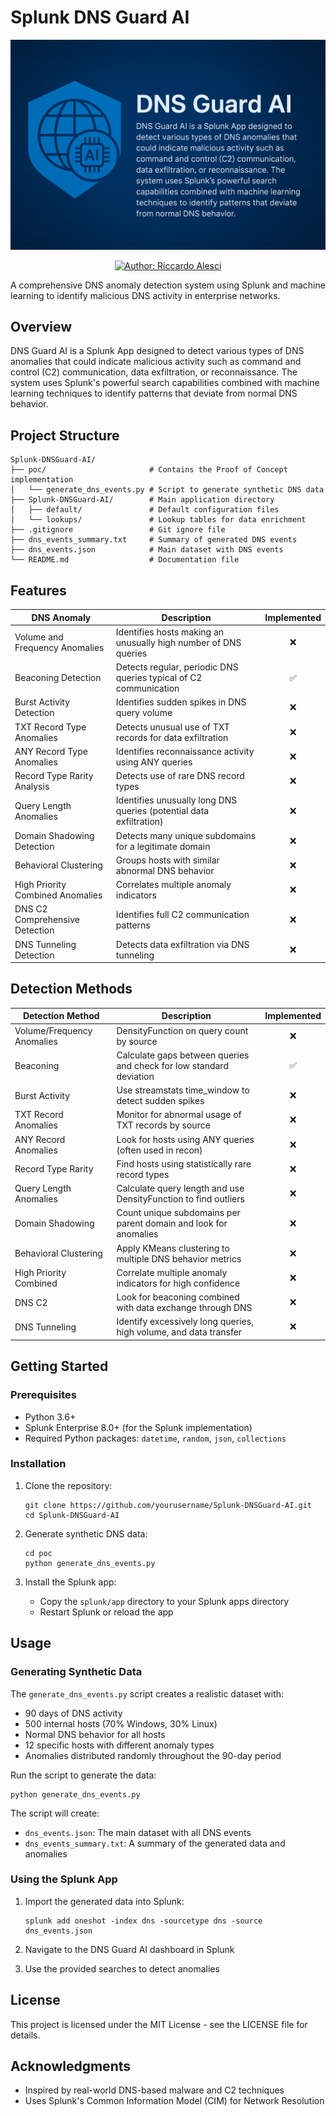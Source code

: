 # Splunk DNS Guard AI

<p align="center">
  <img src="/imgs/banner.png" alt="Splunk DNS Guard AI Banner" />
</p>

<p align="center">
  <a href="#"><img src="https://img.shields.io/badge/Author-Riccardo%20Alesci-blue.svg" alt="Author: Riccardo Alesci"/></a>
</p>

A comprehensive DNS anomaly detection system using Splunk and machine learning to identify malicious DNS activity in enterprise networks.

## Overview

DNS Guard AI is a Splunk App designed to detect various types of DNS anomalies that could indicate malicious activity such as command and control (C2) communication, data exfiltration, or reconnaissance. The system uses Splunk's powerful search capabilities combined with machine learning techniques to identify patterns that deviate from normal DNS behavior.

## Project Structure

```
Splunk-DNSGuard-AI/
├── poc/                       # Contains the Proof of Concept implementation
│   └── generate_dns_events.py # Script to generate synthetic DNS data
├── Splunk-DNSGuard-AI/        # Main application directory
│   ├── default/               # Default configuration files
│   └── lookups/               # Lookup tables for data enrichment
├── .gitignore                 # Git ignore file
├── dns_events_summary.txt     # Summary of generated DNS events
├── dns_events.json            # Main dataset with DNS events
└── README.md                  # Documentation file
```

## Features

| DNS Anomaly                             | Description                                                   | Implemented |
|-----------------------------------------|---------------------------------------------------------------|:-----------:|
| Volume and Frequency Anomalies          | Identifies hosts making an unusually high number of DNS queries | ❌          |
| Beaconing Detection                     | Detects regular, periodic DNS queries typical of C2 communication | ✅          |
| Burst Activity Detection                | Identifies sudden spikes in DNS query volume                   | ❌          |
| TXT Record Type Anomalies               | Detects unusual use of TXT records for data exfiltration       | ❌          |
| ANY Record Type Anomalies               | Identifies reconnaissance activity using ANY queries            | ❌          |
| Record Type Rarity Analysis             | Detects use of rare DNS record types                            | ❌          |
| Query Length Anomalies                  | Identifies unusually long DNS queries (potential data exfiltration) | ❌          |
| Domain Shadowing Detection              | Detects many unique subdomains for a legitimate domain          | ❌          |
| Behavioral Clustering                   | Groups hosts with similar abnormal DNS behavior                 | ❌          |
| High Priority Combined Anomalies        | Correlates multiple anomaly indicators                          | ❌          |
| DNS C2 Comprehensive Detection          | Identifies full C2 communication patterns                      | ❌          |
| DNS Tunneling Detection                 | Detects data exfiltration via DNS tunneling                    | ❌          |

## Detection Methods

| Detection Method                  | Description                                                   | Implemented |
|-----------------------------------|---------------------------------------------------------------|:-----------:|
| Volume/Frequency Anomalies        | DensityFunction on query count by source                      | ❌          |
| Beaconing                         | Calculate gaps between queries and check for low standard deviation | ✅          |
| Burst Activity                    | Use streamstats time_window to detect sudden spikes            | ❌          |
| TXT Record Anomalies              | Monitor for abnormal usage of TXT records by source           | ❌          |
| ANY Record Anomalies              | Look for hosts using ANY queries (often used in recon)        | ❌          |
| Record Type Rarity                | Find hosts using statistically rare record types              | ❌          |
| Query Length Anomalies            | Calculate query length and use DensityFunction to find outliers | ❌          |
| Domain Shadowing                  | Count unique subdomains per parent domain and look for anomalies | ❌          |
| Behavioral Clustering             | Apply KMeans clustering to multiple DNS behavior metrics      | ❌          |
| High Priority Combined            | Correlate multiple anomaly indicators for high confidence      | ❌          |
| DNS C2                            | Look for beaconing combined with data exchange through DNS     | ❌          |
| DNS Tunneling                     | Identify excessively long queries, high volume, and data transfer | ❌          |

## Getting Started

### Prerequisites

- Python 3.6+
- Splunk Enterprise 8.0+ (for the Splunk implementation)
- Required Python packages: `datetime`, `random`, `json`, `collections`

### Installation

1. Clone the repository:
   ```
   git clone https://github.com/yourusername/Splunk-DNSGuard-AI.git
   cd Splunk-DNSGuard-AI
   ```

2. Generate synthetic DNS data:
   ```
   cd poc
   python generate_dns_events.py
   ```

3. Install the Splunk app:
   - Copy the `splunk/app` directory to your Splunk apps directory
   - Restart Splunk or reload the app

## Usage

### Generating Synthetic Data

The `generate_dns_events.py` script creates a realistic dataset with:
- 90 days of DNS activity
- 500 internal hosts (70% Windows, 30% Linux)
- Normal DNS behavior for all hosts
- 12 specific hosts with different anomaly types
- Anomalies distributed randomly throughout the 90-day period

Run the script to generate the data:
```
python generate_dns_events.py
```

The script will create:
- `dns_events.json`: The main dataset with all DNS events
- `dns_events_summary.txt`: A summary of the generated data and anomalies

### Using the Splunk App

1. Import the generated data into Splunk:
   ```
   splunk add oneshot -index dns -sourcetype dns -source dns_events.json
   ```

2. Navigate to the DNS Guard AI dashboard in Splunk
3. Use the provided searches to detect anomalies

## License

This project is licensed under the MIT License - see the LICENSE file for details.

## Acknowledgments

- Inspired by real-world DNS-based malware and C2 techniques
- Uses Splunk's Common Information Model (CIM) for Network Resolution 